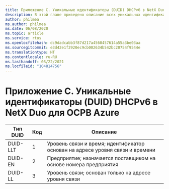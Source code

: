 ```yaml
---
title: Приложение C. Уникальные идентификаторы (DUID) DHCPv6 в NetX Duo для ОСРВ Azure
description: В этой главе приведено описание всех уникальных идентификаторов DHCPv6 в NetX Duo (DUID).
author: philmea
ms.author: philmea
ms.date: 06/08/2020
ms.topic: article
ms.service: rtos
ms.openlocfilehash: dc9dadcabb3f87d217a4560457614a55a3be03aa
ms.sourcegitcommit: e3d42e1f2920ec9cb002634b542bc20754f9544e
ms.translationtype: HT
ms.contentlocale: ru-RU
ms.lasthandoff: 03/22/2021
ms.locfileid: "104814756"
---
```

# <a name="appendix-c---azure-rtos-netx-duo-dhcpv6-unique-identifiers-duids"></a>Приложение C. Уникальные идентификаторы (DUID) DHCPv6 в NetX Duo для ОСРВ Azure

| Тип DUID              | Код            | Описание |
| ------------------- | ------------------- | --------------- |
| DUID-LLT | 1 | Уровень связи и время; идентификатор основан на адресе уровня связи и времени |
| DUID-EN | 2 | Предприятие; назначается поставщиком на основе номера предприятия |
| DUID-LL | 3 | Уровень связи; основан только на адресе уровня связи| 